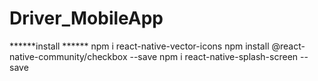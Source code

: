 # Driver_MobileApp

******install ******
npm i react-native-vector-icons
npm install @react-native-community/checkbox --save
npm i react-native-splash-screen --save
